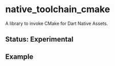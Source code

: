 # native_toolchain_cmake

A library to invoke CMake for Dart Native Assets.

## Status: Experimental

## Example
